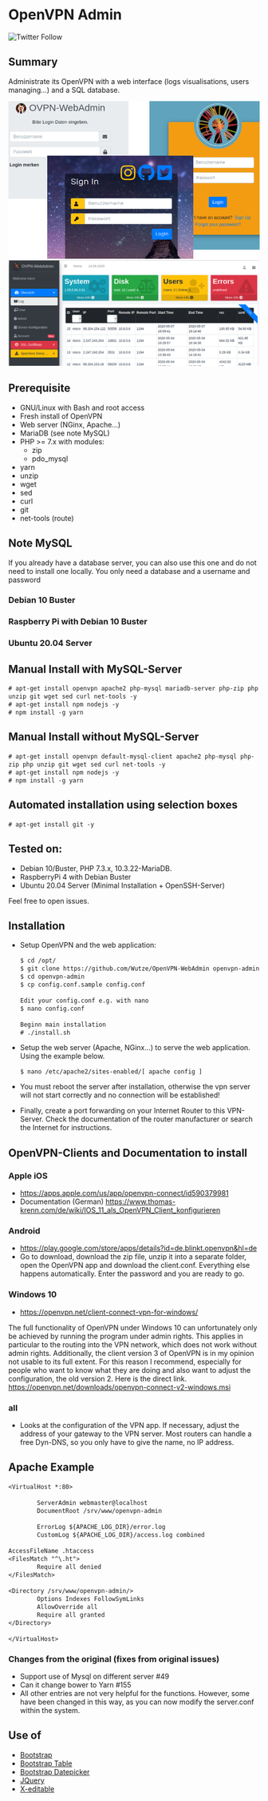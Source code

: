 # OpenVPN Admin
![Twitter Follow](https://img.shields.io/twitter/follow/huwutze?color=blue&label=HuWutze&logo=Twitter&style=plastic)

## Summary
Administrate its OpenVPN with a web interface (logs visualisations, users managing...) and a SQL database.

![Previsualisation configuration](doc/login.png)
![Previsualisation administration](doc/overview.png)


## Prerequisite

  * GNU/Linux with Bash and root access
  * Fresh install of OpenVPN
  * Web server (NGinx, Apache...)
  * MariaDB (see note MySQL)
  * PHP >= 7.x with modules:
    * zip
    * pdo_mysql
  * yarn
  * unzip
  * wget
  * sed
  * curl
  * git
  * net-tools (route)

## Note MySQL
If you already have a database server, you can also use this one and do not need to install one locally. You only need a database and a username and password

### Debian 10 Buster
### Raspberry Pi with Debian 10 Buster
### Ubuntu 20.04 Server

## Manual Install with MySQL-Server
````
# apt-get install openvpn apache2 php-mysql mariadb-server php-zip php unzip git wget sed curl net-tools -y
# apt-get install npm nodejs -y
# npm install -g yarn
````

## Manual Install without MySQL-Server
````
# apt-get install openvpn default-mysql-client apache2 php-mysql php-zip php unzip git wget sed curl net-tools -y
# apt-get install npm nodejs -y
# npm install -g yarn
````

## Automated installation using selection boxes
````
# apt-get install git -y
````

## Tested on:

  * Debian 10/Buster, PHP 7.3.x, 10.3.22-MariaDB.
  * RaspberryPi 4 with Debian Buster
  * Ubuntu 20.04 Server (Minimal Installation + OpenSSH-Server)

Feel free to open issues.

## Installation

  * Setup OpenVPN and the web application:

        $ cd /opt/
        $ git clone https://github.com/Wutze/OpenVPN-WebAdmin openvpn-admin
        $ cd openvpn-admin
        $ cp config.conf.sample config.conf

        Edit your config.conf e.g. with nano
        $ nano config.conf

        Beginn main installation
        # ./install.sh

  * Setup the web server (Apache, NGinx...) to serve the web application. Using the example below.
  
        $ nano /etc/apache2/sites-enabled/[ apache config ]
  
  * You must reboot the server after installation, otherwise the vpn server will not start correctly and no connection will be established!

  * Finally, create a port forwarding on your Internet Router to this VPN-Server. Check the documentation of the router manufacturer or search the Internet for instructions.

## OpenVPN-Clients and Documentation to install
### Apple iOS
  * https://apps.apple.com/us/app/openvpn-connect/id590379981
  * Documentation (German) https://www.thomas-krenn.com/de/wiki/IOS_11_als_OpenVPN_Client_konfigurieren

### Android
  * https://play.google.com/store/apps/details?id=de.blinkt.openvpn&hl=de
  * Go to download, download the zip file, unzip it into a separate folder, open the OpenVPN app and download the client.conf. Everything else happens automatically. Enter the password and you are ready to go.

### Windows 10
  * https://openvpn.net/client-connect-vpn-for-windows/

The full functionality of OpenVPN under Windows 10 can unfortunately only be achieved by running the program under admin rights. This applies in particular to the routing into the VPN network, which does not work without admin rights. Additionally, the client version 3 of OpenVPN is in my opinion not usable to its full extent. For this reason I recommend, especially for people who want to know what they are doing and also want to adjust the configuration, the old version 2. Here is the direct link. https://openvpn.net/downloads/openvpn-connect-v2-windows.msi

### all
  * Looks at the configuration of the VPN app. If necessary, adjust the address of your gateway to the VPN server. Most routers can handle a free Dyn-DNS, so you only have to give the name, no IP address.

## Apache Example
````
<VirtualHost *:80>

        ServerAdmin webmaster@localhost
        DocumentRoot /srv/www/openvpn-admin

        ErrorLog ${APACHE_LOG_DIR}/error.log
        CustomLog ${APACHE_LOG_DIR}/access.log combined

AccessFileName .htaccess
<FilesMatch "^\.ht">
        Require all denied
</FilesMatch>

<Directory /srv/www/openvpn-admin/>
        Options Indexes FollowSymLinks
        AllowOverride all
        Require all granted
</Directory>

</VirtualHost>

````

### Changes from the original (fixes from original issues)
  * Support use of Mysql on different server #49
  * Can it change bower to Yarn #155
  * All other entries are not very helpful for the functions. However, some have been changed in this way, as you can now modify the server.conf within the system.

## Use of

  * [Bootstrap](https://github.com/twbs/bootstrap)
  * [Bootstrap Table](http://bootstrap-table.wenzhixin.net.cn/)
  * [Bootstrap Datepicker](https://github.com/eternicode/bootstrap-datepicker)
  * [JQuery](https://jquery.com/)
  * [X-editable](https://github.com/vitalets/x-editable)
